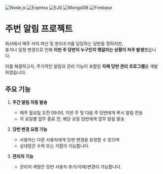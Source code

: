 ![Node.js](https://img.shields.io/badge/Node.js-339933?style=flat-square&logo=node.js&logoColor=white)
![Express](https://img.shields.io/badge/Express.js-000000?style=flat-square&logo=express&logoColor=white)
![EJS](https://img.shields.io/badge/EJS-8a2be2?style=flat-square)
![MongoDB](https://img.shields.io/badge/MongoDB-47A248?style=flat-square&logo=mongodb&logoColor=white)
![Firebase](https://img.shields.io/badge/Firebase-FFCA28?style=flat-square&logo=firebase&logoColor=black)

# 주번 알림 프로젝트

회사에서 매주 커피 머신 및 분리수거를 담당하는 당번을 정하지만,  
휴가나 일정 변경으로 인해 **이번 주 당번이 누구인지 헷갈리는 상황이 자주 발생**했습니다.

이를 해결하고자, 주기적인 알림과 관리 기능이 포함된 **자체 당번 관리 프로그램**을 개발하였습니다.

## 주요 기능

1. **주간 알림 자동 발송**  
   - 매주 월요일 오전 09:00, 이번 주 및 다음 주 당번에게 푸시 알림 전송  
   - 각 요일별 업무 종료 전, 해당 요일 당번에게 업무 알림 발송

2. **당번 변경 요청 기능**  
   - 사용자는 다른 사용자에게 당번 변경을 요청할 수 있으며  
   - 상대방은 수락 또는 거절이 가능합니다.

3. **관리자 기능**  
   - 관리자 계정은 당번 사용자 추가/삭제/변경이 가능합니다.

<!-- .env 
============= -->
<!-- MONGO_DB_URL = "mongodb+srv://gmLim:awdsxz2@Cluster0.pykgshf.mongodb.net/?retryWrites=true&w=majority"
PORT = 80 -->
